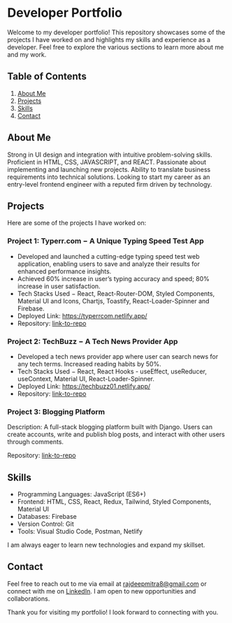 # Developer Portfolio

Welcome to my developer portfolio! This repository showcases some of the projects I have worked on and highlights my skills and experience as a developer. Feel free to explore the various sections to learn more about me and my work.

## Table of Contents

1. [About Me](#about-me)
2. [Projects](#projects)
3. [Skills](#skills)
4. [Contact](#contact)

## About Me

Strong in UI design and integration with intuitive problem-solving skills. Proficient in HTML, CSS, JAVASCRIPT, and REACT. Passionate about implementing and launching new projects. Ability to translate business requirements into technical solutions. Looking to start my career as an entry-level frontend engineer with a reputed firm driven by technology.

## Projects

Here are some of the projects I have worked on:

### Project 1: Typerr.com − A Unique Typing Speed Test App

- Developed and launched a cutting-edge typing speed test web application, enabling users to save and analyze
their results for enhanced performance insights.
- Achieved 60% increase in user’s typing accuracy and speed; 80% increase in user satisfaction.
- Tech Stacks Used − React, React-Router-DOM, Styled Components, Material UI and Icons, Chartjs,
Toastify, React-Loader-Spinner and Firebase.
- Deployed Link: https://typerrcom.netlify.app/
- Repository: [link-to-repo]((https://github.com/mitrarajdeep2001/typing-speed-test-app))

### Project 2: TechBuzz − A Tech News Provider App

- Developed a tech news provider app where user can search news for any tech terms. Increased reading habits
by 50%.
- Tech Stacks Used − React, React Hooks - useEffect, useReducer, useContext, Material UI,
React-Loader-Spinner.
- Deployed Link: https://techbuzz01.netlify.app/
- Repository: [link-to-repo](https://github.com/mitrarajdeep2001/tech_news_app)

### Project 3: Blogging Platform

Description: A full-stack blogging platform built with Django. Users can create accounts, write and publish blog posts, and interact with other users through comments.

Repository: [link-to-repo](https://github.com/username/project3)

## Skills

- Programming Languages: JavaScript (ES6+)
- Frontend: HTML, CSS, React, Redux, Tailwind, Styled Components, Material UI
- Databases: Firebase
- Version Control: Git
- Tools: Visual Studio Code, Postman, Netlify

I am always eager to learn new technologies and expand my skillset.

## Contact

Feel free to reach out to me via email at rajdeepmitra8@gmail.com or connect with me on [LinkedIn](www.linkedin.com/in/rajdeep-mitra). I am open to new opportunities and collaborations.

Thank you for visiting my portfolio! I look forward to connecting with you.
